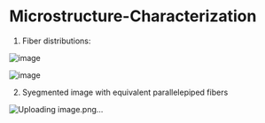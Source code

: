 # Microstructure-Characterization

1. Fiber distributions:

![image](https://user-images.githubusercontent.com/78222574/122572949-8b6af080-d04e-11eb-9d69-3e31361caa20.png)

![image](https://user-images.githubusercontent.com/78222574/122572998-99207600-d04e-11eb-8a3d-9ae8213690c0.png)

2. Syegmented image with equivalent  parallelepiped fibers

![Uploading image.png…]()
